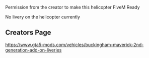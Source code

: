 Permission from the creator to make this helicopter FiveM Ready

No livery on the helicopter currently

## Creators Page
https://www.gta5-mods.com/vehicles/buckingham-maverick-2nd-generation-add-on-liveries
